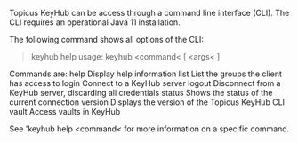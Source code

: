 ﻿Topicus KeyHub can be access through a command line interface (CLI). 
The CLI requires an operational Java 11 installation.

The following command shows all options of the CLI:

> keyhub help
usage: keyhub &lt;command&lt; [ &lt;args&lt; ]

Commands are:
      help      Display help information
      list      List the groups the client has access to
      login     Connect to a KeyHub server
      logout    Disconnect from a KeyHub server, discarding all credentials
      status    Shows the status of the current connection
      version   Displays the version of the Topicus KeyHub CLI
      vault     Access vaults in KeyHub

See 'keyhub help &lt;command&lt; for more information on a specific command.